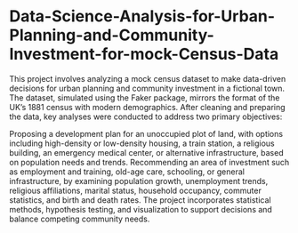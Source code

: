# Data-Science-Analysis-for-Urban-Planning-and-Community-Investment-for-mock-Census-Data
This project involves analyzing a mock census dataset to make data-driven decisions for urban planning and community investment in a fictional town. The dataset, simulated using the Faker package, mirrors the format of the UK’s 1881 census with modern demographics. After cleaning and preparing the data, key analyses were conducted to address two primary objectives:

Proposing a development plan for an unoccupied plot of land, with options including high-density or low-density housing, a train station, a religious building, an emergency medical center, or alternative infrastructure, based on population needs and trends.
Recommending an area of investment such as employment and training, old-age care, schooling, or general infrastructure, by examining population growth, unemployment trends, religious affiliations, marital status, household occupancy, commuter statistics, and birth and death rates.
The project incorporates statistical methods, hypothesis testing, and visualization to support decisions and balance competing community needs.
